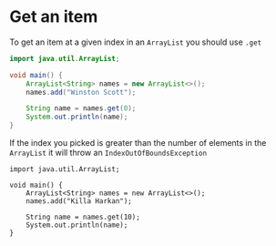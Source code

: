 # Get an item

To get an item at a given index in an `ArrayList`
you should use `.get`

```java
import java.util.ArrayList;

void main() {
    ArrayList<String> names = new ArrayList<>();
    names.add("Winston Scott");

    String name = names.get(0);
    System.out.println(name);
}
```

If the index you picked is greater than the number of elements in the `ArrayList`
it will throw an `IndexOutOfBoundsException`

```java,panics
import java.util.ArrayList;

void main() {
    ArrayList<String> names = new ArrayList<>();
    names.add("Killa Harkan");

    String name = names.get(10);
    System.out.println(name);
}
```